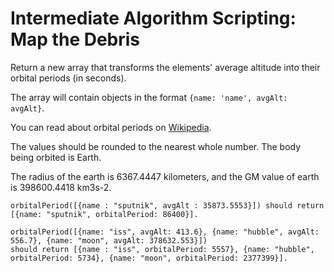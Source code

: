 # Intermediate Algorithm Scripting: Map the Debris

Return a new array that transforms the elements' average altitude into their orbital periods (in seconds).

The array will contain objects in the format `{name: 'name', avgAlt: avgAlt}`.

You can read about orbital periods on [Wikipedia](https://en.wikipedia.org/wiki/Orbital_period).

The values should be rounded to the nearest whole number. The body being orbited is Earth.

The radius of the earth is 6367.4447 kilometers, and the GM value of earth is 398600.4418 km3s-2.

```
orbitalPeriod([{name : "sputnik", avgAlt : 35873.5553}]) should return [{name: "sputnik", orbitalPeriod: 86400}].

orbitalPeriod([{name: "iss", avgAlt: 413.6}, {name: "hubble", avgAlt: 556.7}, {name: "moon", avgAlt: 378632.553}]) 
should return [{name : "iss", orbitalPeriod: 5557}, {name: "hubble", orbitalPeriod: 5734}, {name: "moon", orbitalPeriod: 2377399}].
```